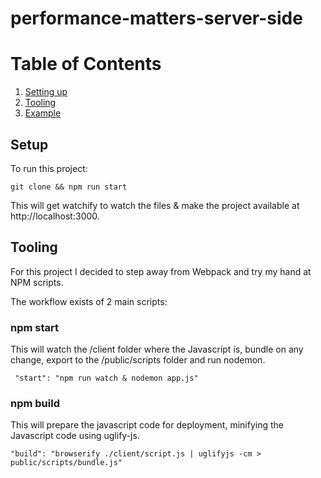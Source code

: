 # performance-matters-server-side

# Table of Contents
1. [Setting up](#Setup)
2. [Tooling](#Tooling)
3. [Example](#example)

## Setup

To run this project:

``` git clone && npm run start ```

This will get watchify to watch the files & make the project available at http://localhost:3000.

## Tooling

For this project I decided to step away from Webpack and try my hand at NPM scripts.

The workflow exists of 2 main scripts:

### npm start

This will watch the /client folder where the Javascript is, bundle on any change, export to the /public/scripts folder and run nodemon.

``` "start": "npm run watch & nodemon app.js"```

### npm build

This will prepare the javascript code for deployment, minifying the Javascript code using uglify-js.

``` "build": "browserify ./client/script.js | uglifyjs -cm > public/scripts/bundle.js" ```


